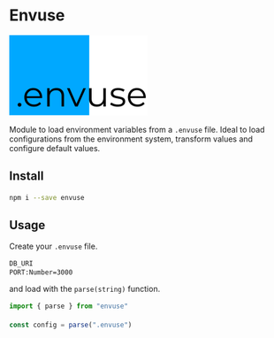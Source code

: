 # Envuse

![.envuse](./assets/brand/brand%40250w.png)

Module to load environment variables from a `.envuse` file. Ideal to load configurations from the environment system, transform values and configure default values.

## Install

```sh
npm i --save envuse
```

## Usage

Create your `.envuse` file. 

```envuse
DB_URI
PORT:Number=3000
```

and load with the `parse(string)` function.

```ts
import { parse } from "envuse"

const config = parse(".envuse")
```

